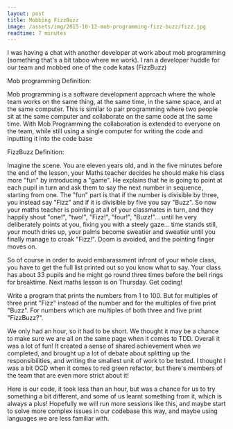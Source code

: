 ```yaml
---
layout: post
title: Mobbing FizzBuzz
image: /assets/img/2015-10-12-mob-programming-fizz-buzz/fizz.jpg
readtime: 7 minutes
---
```


I was having a chat with another developer at work about mob programming (something that's a bit taboo where we work). I ran a developer huddle for our team and mobbed one of the code katas (FizzBuzz)

Mob programming Definition:

Mob programming is a software development approach where the whole team works on the same thing, at the same time, in the same space, and at the same computer. This is similar to pair programming where two people sit at the same computer and collaborate on the same code at the same time. With Mob Programming the collaboration is extended to everyone on the team, while still using a single computer for writing the code and inputting it into the code base

FizzBuzz Definition:

Imagine the scene. You are eleven years old, and in the five minutes before the end of the lesson, your Maths teacher decides he should make his class more "fun" by introducing a "game". He explains that he is going to point at each pupil in turn and ask them to say the next number in sequence, starting from one. The "fun" part is that if the number is divisible by three, you instead say "Fizz" and if it is divisible by five you say "Buzz". So now your maths teacher is pointing at all of your classmates in turn, and they happily shout "one!", "two!", "Fizz!", "four!", "Buzz!"... until he very deliberately points at you, fixing you with a steely gaze... time stands still, your mouth dries up, your palms become sweatier and sweatier until you finally manage to croak "Fizz!". Doom is avoided, and the pointing finger moves on.

So of course in order to avoid embarassment infront of your whole class, you have to get the full list printed out so you know what to say. Your class has about 33 pupils and he might go round three times before the bell rings for breaktime. Next maths lesson is on Thursday. Get coding!

Write a program that prints the numbers from 1 to 100. But for multiples of three print "Fizz" instead of the number and for the multiples of five print "Buzz". For numbers which are multiples of both three and five print "FizzBuzz?".


We only had an hour, so it had to be short. We thought it may be a chance to make sure we are all on the same page when it comes to TDD. Overall it was a lot of fun! It created a sense of shared achievement when we completed, and brought up a lot of debate about splitting up the responsibilities, and writing the smallest unit of work to be tested. I thought I was a bit OCD when it comes to red green refactor, but there's members of the team that are even more strict about it!

Here is our code, it took less than an hour, but was a chance for us to try something a bit different, and some of us learnt something from it, which is always a plus! Hopefully we will run more sessions like this, and maybe start to solve more complex issues in our codebase this way, and maybe using languages we are less familiar with.